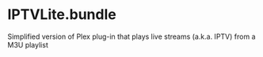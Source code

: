 # IPTVLite.bundle
Simplified version of Plex plug-in that plays live streams (a.k.a. IPTV) from a M3U playlist
